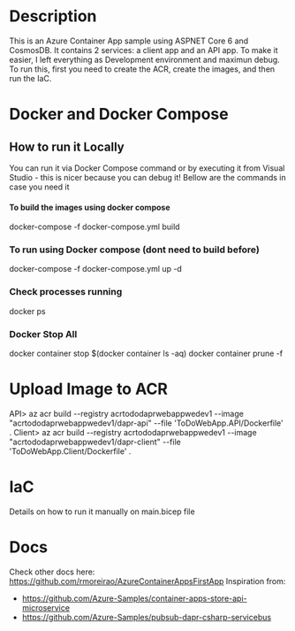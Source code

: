 
# Description

This is an Azure Container App sample using ASPNET Core 6 and CosmosDB.
It contains 2 services: a client app and an API app.
To make it easier, I left everything as Development environment and maximun debug.
To run this, first you need to create the ACR, create the images, and then run the IaC. 
# Docker and Docker Compose
## How to run it Locally
You can run it via Docker Compose command or by executing it from Visual Studio - this is nicer because you can debug it!
Bellow are the commands in case you need it

#### To build the images using docker compose
docker-compose -f docker-compose.yml build

### To run using Docker compose (dont need to build before)
docker-compose -f docker-compose.yml up -d

### Check processes running
docker ps

### Docker Stop All
docker container stop $(docker container ls -aq)
docker container prune -f


# Upload Image to ACR

API> az acr build --registry acrtododaprwebappwedev1 --image "acrtododaprwebappwedev1/dapr-api" --file 'ToDoWebApp.API/Dockerfile' . 
Client> az acr build --registry acrtododaprwebappwedev1 --image "acrtododaprwebappwedev1/dapr-client" --file 'ToDoWebApp.Client/Dockerfile' . 

# IaC

Details on how to run it manually on main.bicep file

# Docs

Check other docs here: https://github.com/rmoreirao/AzureContainerAppsFirstApp
Inspiration from:
- https://github.com/Azure-Samples/container-apps-store-api-microservice
- https://github.com/Azure-Samples/pubsub-dapr-csharp-servicebus